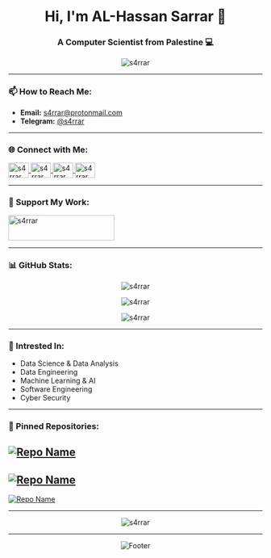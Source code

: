 <h1 align="center">Hi, I'm AL-Hassan Sarrar 👋</h1>
<h3 align="center">A Computer Scientist from Palestine 💻</h3>

<p align="center">
  <img src="https://komarev.com/ghpvc/?username=s4rrar&label=Profile%20views&color=0e75b6&style=flat" alt="s4rrar" />
</p>

---

### 📫 How to Reach Me:
- **Email:** s4rrar@protonmail.com
- **Telegram:** [@s4rrar](https://t.me/s4rrar)

---

### 🌐 Connect with Me:
<p align="left">
  <a href="https://twitter.com/s4rrar" target="blank">
    <img align="center" src="https://raw.githubusercontent.com/rahuldkjain/github-profile-readme-generator/master/src/images/icons/Social/twitter.svg" alt="s4rrar" height="30" width="40" />
  </a>
  <a href="https://linkedin.com/in/s4rrar" target="blank">
    <img align="center" src="https://raw.githubusercontent.com/rahuldkjain/github-profile-readme-generator/master/src/images/icons/Social/linked-in-alt.svg" alt="s4rrar" height="30" width="40" />
  </a>
  <a href="https://fb.com/s4rrar" target="blank">
    <img align="center" src="https://raw.githubusercontent.com/rahuldkjain/github-profile-readme-generator/master/src/images/icons/Social/facebook.svg" alt="s4rrar" height="30" width="40" />
  </a>
  <a href="https://instagram.com/s4rrar" target="blank">
    <img align="center" src="https://raw.githubusercontent.com/rahuldkjain/github-profile-readme-generator/master/src/images/icons/Social/instagram.svg" alt="s4rrar" height="30" width="40" />
  </a>
</p>

---

### 💖 Support My Work:
<p align="left">
  <a href="https://ko-fi.com/s4rrar">
    <img src="https://cdn.ko-fi.com/cdn/kofi3.png?v=3" height="50" width="210" alt="s4rrar" />
  </a>
</p>

---

### 📊 GitHub Stats:
<p align="center">
  <img align="center" src="https://github-readme-stats.vercel.app/api?username=s4rrar&show_icons=true&theme=dark&locale=en" alt="s4rrar" />
</p>

<p align="center">
  <img align="center" src="https://github-readme-streak-stats.herokuapp.com/?user=s4rrar&theme=dark" alt="s4rrar" />
</p>

<p align="center">
  <img align="center" src="https://github-readme-stats.vercel.app/api/top-langs?username=s4rrar&show_icons=true&theme=dark&locale=en&layout=compact" alt="s4rrar" />
</p>

---

### 🎯 Intrested In:
- Data Science & Data Analysis
- Data Engineering
- Machine Learning & AI
- Software Engineering
- Cyber Security

---

### 📌 Pinned Repositories:
[![Repo Name](https://github-readme-stats.vercel.app/api/pin/?username=s4rrar&repo=s4rrar-portfolio&theme=dark)](https://github.com/s4rrar/s4rrar-portfolio)
-
[![Repo Name](https://github-readme-stats.vercel.app/api/pin/?username=s4rrar&repo=darks1ders-file-encryption&theme=dark)](https://github.com/s4rrar/darks1ders-file-encryption)
-
[![Repo Name](https://github-readme-stats.vercel.app/api/pin/?username=s4rrar&repo=streamlit-israel-gaza-war&theme=dark)](https://github.com/s4rrar/streamlit-israel-gaza-war)

---

<p align="center">
  <img src="https://github-profile-trophy.vercel.app/?username=s4rrar&theme=onedark&no-frame=true&row=1&column=7" alt="s4rrar" />
</p>

---

<p align="center"> 
  <img src="https://capsule-render.vercel.app/api?type=waving&color=gradient&height=100&section=footer&animation=twinkling" alt="Footer" />
</p>
